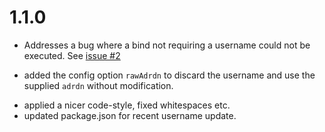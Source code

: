 # 1.1.0
 * Addresses a bug where a bind not requiring a username could not be executed. See [issue #2](https://github.com/T4cC0re/ldap-verifyuser/issues/2)
 + added the config option `rawAdrdn` to discard the username and use the supplied `adrdn` without modification.
 * applied a nicer code-style, fixed whitespaces etc.
 * updated package.json for recent username update.
